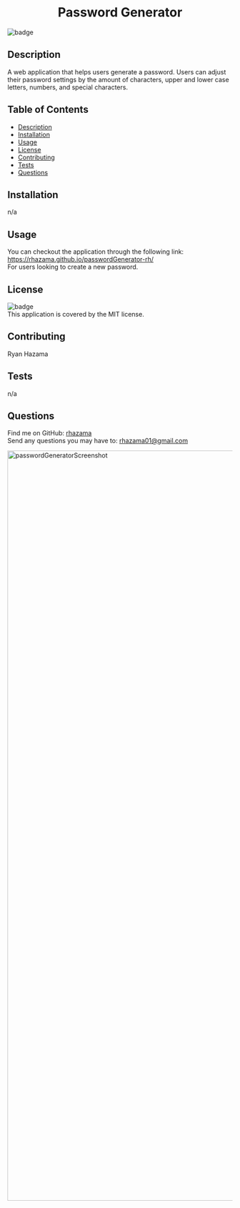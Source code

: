 <h1 align="center">Password Generator</h1>

![badge](https://img.shields.io/badge/license-MIT-brightgreen)<br />
## Description
A web application that helps users generate a password. Users can adjust their password settings by the amount of characters, upper and lower case letters, numbers, and special characters.

## Table of Contents
- [Description](#description)
- [Installation](#installation)
- [Usage](#usage)
- [License](#license)
- [Contributing](#contributing)
- [Tests](#tests)
- [Questions](#questions)
## Installation
n/a
## Usage
You can checkout the application through the following link: https://rhazama.github.io/passwordGenerator-rh/
</br>
For users looking to create a new password.

## License
![badge](https://img.shields.io/badge/license-MIT-brightgreen)
<br />
This application is covered by the MIT license.
## Contributing
Ryan Hazama
## Tests
n/a
## Questions
Find me on GitHub: [rhazama](https://github.com/rhazama)<br />
Send any questions you may have to: rhazama01@gmail.com<br />
    

<img width="1679" alt="passwordGeneratorScreenshot" src="https://user-images.githubusercontent.com/88352747/145117212-c003faf8-b2d5-4e65-a6e8-17514211e407.png">
